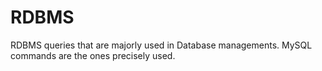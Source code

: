 # RDBMS
RDBMS queries that are majorly used in Database managements.
MySQL commands are the ones precisely used.
